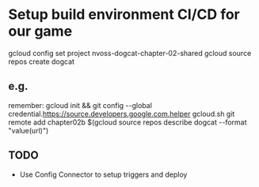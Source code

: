 
# Setup build environment CI/CD for our game

gcloud config set project nvoss-dogcat-chapter-02-shared
gcloud source repos create dogcat
## e.g.
remember: gcloud init && git config --global credential.https://source.developers.google.com.helper gcloud.sh
git remote add chapter02b $(gcloud source repos describe dogcat --format "value(url)")


## TODO
- Use Config Connector to setup triggers and deploy
